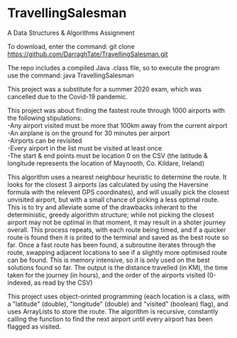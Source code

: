 # TravellingSalesman
A Data Structures & Algorithms Assignment

To download, enter the command:
   git clone https://github.com/DarraghTate/TravellingSalesman.git
   
The repo includes a compiled Java .class file, so to execute the program use the command:
   java TravellingSalesman

This project was a substitute for a summer 2020 exam, which was cancelled due to the Covid-19 pandemic.

This project was about finding the fastest route through 1000 airports with the following stipulations:  
   -Any airport visited must be more that 100km away from the current airport  
   -An airplane is on the ground for 30 minutes per airport  
   -Airports can be revisited  
   -Every airport in the list must be visited at least once  
   -The start & end points must be location 0 on the CSV (the latitude & longitude represents the location of Maynooth, Co. Kildare, Ireland)  
   
This algorithm uses a nearest neighbour heuristic to determine the route. It looks for the closest 3 airports (as calculated by using the Haversine formula with the relevent GPS coordinates), and will usually pick the closest unvisited airport, but with a small chance of picking a less optimal route. This is to try and alleviate some of the drawbacks inherant to the deterministic, greedy algorithm structure; while not picking the closest airport may not be optimal in that moment, it may result in a shoter journey overall.
This process repeats, with each route being timed, and if a quicker route is found then it is prited to the terminal and saved as the best route so far.
Once a fast route has been found, a subroutine iterates through the route, swapping adjacent locations to see if a slightly more optimised route can be found. This is memory intensive, so it is only used on the best solutions found so far.
The output is the distance travelled (in KM), the time taken for the journey (in hours), and the order of the airports visited (0-indexed, as read by the CSV)

This project uses object-orinted programming (each location is a class, with a "latitude" (double), "longitude" (double) and "visited" (boolean) flag), and uses ArrayLists to store the route. The algorithm is recursive, constantly calling the function to find the next airport until every airport has been flagged as visited.
